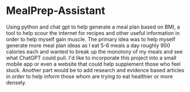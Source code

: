 # MealPrep-Assistant
Using python and chat gpt to help generate a meal plan based on BMI, a tool to help scour the internet for recipes and other useful information in order to help myself gain muscle. 
The primary idea was to help myself generate more meal plan ideas as I eat 5-6 meals a day roughly 900 calories each and wanted to break up the monotony of my meals and see what ChatGPT could pull. I'd like to incorporate this project into a small mobile app or even a website that could help supplement those who feel stuck. Another part would be to add research and evidence based articles in order to help inform those whom are trying to eat healthier or more densely. 
